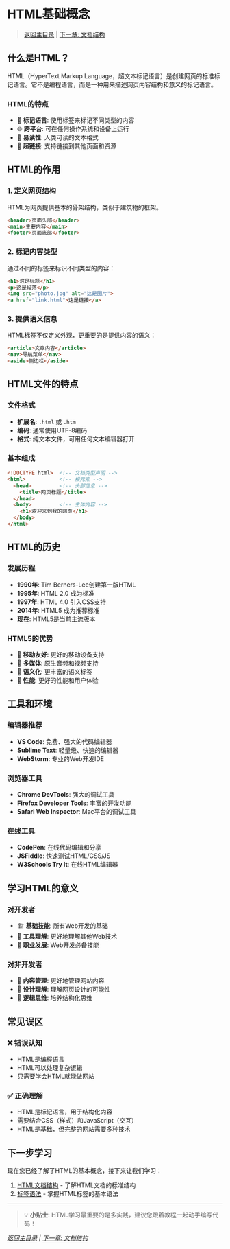 # HTML基础概念

> [返回主目录](./README.md) | [下一章: 文档结构](./02-document-structure.md)

## 什么是HTML？

HTML（HyperText Markup Language，超文本标记语言）是创建网页的标准标记语言。它不是编程语言，而是一种用来描述网页内容结构和意义的标记语言。

### HTML的特点
- 📝 **标记语言**: 使用标签来标记不同类型的内容
- 🌐 **跨平台**: 可在任何操作系统和设备上运行
- 📖 **易读性**: 人类可读的文本格式
- 🔗 **超链接**: 支持链接到其他页面和资源

## HTML的作用

### 1. 定义网页结构
HTML为网页提供基本的骨架结构，类似于建筑物的框架。

```html
<header>页面头部</header>
<main>主要内容</main>
<footer>页面底部</footer>
```

### 2. 标记内容类型
通过不同的标签来标识不同类型的内容：

```html
<h1>这是标题</h1>
<p>这是段落</p>
<img src="photo.jpg" alt="这是图片">
<a href="link.html">这是链接</a>
```

### 3. 提供语义信息
HTML标签不仅定义外观，更重要的是提供内容的语义：

```html
<article>文章内容</article>
<nav>导航菜单</nav>
<aside>侧边栏</aside>
```

## HTML文件的特点

### 文件格式
- **扩展名**: `.html` 或 `.htm`
- **编码**: 通常使用UTF-8编码
- **格式**: 纯文本文件，可用任何文本编辑器打开

### 基本组成
```html
<!DOCTYPE html>  <!-- 文档类型声明 -->
<html>           <!-- 根元素 -->
  <head>         <!-- 头部信息 -->
    <title>网页标题</title>
  </head>
  <body>         <!-- 主体内容 -->
    <h1>欢迎来到我的网页</h1>
  </body>
</html>
```

## HTML的历史

### 发展历程
- **1990年**: Tim Berners-Lee创建第一版HTML
- **1995年**: HTML 2.0 成为标准
- **1997年**: HTML 4.0 引入CSS支持
- **2014年**: HTML5 成为推荐标准
- **现在**: HTML5是当前主流版本

### HTML5的优势
- 📱 **移动友好**: 更好的移动设备支持
- 🎵 **多媒体**: 原生音频和视频支持
- 🎨 **语义化**: 更丰富的语义标签
- 🚀 **性能**: 更好的性能和用户体验

## 工具和环境

### 编辑器推荐
- **VS Code**: 免费、强大的代码编辑器
- **Sublime Text**: 轻量级、快速的编辑器
- **WebStorm**: 专业的Web开发IDE

### 浏览器工具
- **Chrome DevTools**: 强大的调试工具
- **Firefox Developer Tools**: 丰富的开发功能
- **Safari Web Inspector**: Mac平台的调试工具

### 在线工具
- **CodePen**: 在线代码编辑和分享
- **JSFiddle**: 快速测试HTML/CSS/JS
- **W3Schools Try It**: 在线HTML编辑器

## 学习HTML的意义

### 对开发者
- 🏗️ **基础技能**: 所有Web开发的基础
- 🔧 **工具理解**: 更好地理解其他Web技术
- 💼 **职业发展**: Web开发必备技能

### 对非开发者
- 📝 **内容管理**: 更好地管理网站内容
- 🎨 **设计理解**: 理解网页设计的可能性
- 🧠 **逻辑思维**: 培养结构化思维

## 常见误区

### ❌ 错误认知
- HTML是编程语言
- HTML可以处理复杂逻辑
- 只需要学会HTML就能做网站

### ✅ 正确理解
- HTML是标记语言，用于结构化内容
- 需要结合CSS（样式）和JavaScript（交互）
- HTML是基础，但完整的网站需要多种技术

## 下一步学习

现在您已经了解了HTML的基本概念，接下来让我们学习：

1. [HTML文档结构](./02-document-structure.md) - 了解HTML文档的标准结构
2. [标签语法](./03-tag-syntax.md) - 掌握HTML标签的基本语法

---

> 💡 **小贴士**: HTML学习最重要的是多实践，建议您跟着教程一起动手编写代码！

*[返回主目录](./README.md) | [下一章: 文档结构](./02-document-structure.md)*
